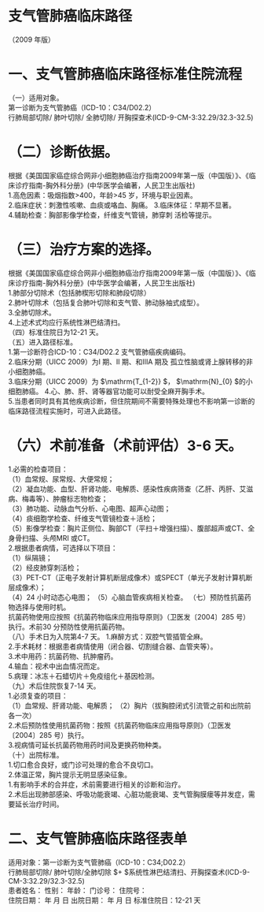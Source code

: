 # 支气管肺癌临床路径  
（2009 年版）  
# 一、支气管肺癌临床路径标准住院流程  
（一）适用对象。  
第一诊断为支气管肺癌（ICD-10：C34/D02.2）  
行肺局部切除/ 肺叶切除/ 全肺切除/ 开胸探查术(ICD-9-CM-3:32.29/32.3-32.5)  
# （二）诊断依据。  
根据《美国国家癌症综合网非小细胞肺癌治疗指南2009年第一版（中国版）》、《临床诊疗指南-胸外科分册》(中华医学会编著，人民卫生出版社)  
1.高危因素：吸烟指数>400，年龄>45 岁，环境与职业因素。  
2.临床症状：刺激性咳嗽、血痰或咯血、胸痛。 3.临床体征：早期不显著。  
4.辅助检查：胸部影像学检查，纤维支气管镜，肺穿刺 活检等提示。  
# （三）治疗方案的选择。  
根据《美国国家癌症综合网非小细胞肺癌治疗指南2009年第一版（中国版）》、《临床诊疗指南-胸外科分册》(中华医学会编著，人民卫生出版社)  
1.肺部分切除术（包括肺楔形切除和肺段切除）  
2.肺叶切除术（包括复合肺叶切除和支气管、肺动脉袖式成型）。  
3.全肺切除术。  
4.上述术式均应行系统性淋巴结清扫。  
（四）标准住院日为12-21 天。  
（五）进入路径标准。  
1.第一诊断符合ICD-10：C34/D02.2 支气管肺癌疾病编码。  
2.临床分期（UICC  2009）为I 期、II 期、和IIIA 期及 孤立性脑或肾上腺转移的非小细胞肺癌。  
3.临床分期（UICC 2009）为 $\mathrm{T_{1-2}} $， $\mathrm{N}_{0} $的小细胞肺癌。 4.心、肺、肝、肾等器官功能可以耐受全麻开胸手术。  
5.当患者同时具有其他疾病诊断，但住院期间不需要特殊处理也不影响第一诊断的临床路径流程实施时，可进入此路径。  
# （六）术前准备（术前评估）3-6 天。  
1.必需的检查项目：  
（1）血常规、尿常规、大便常规；  
（2）凝血功能、血型、肝肾功能、电解质、感染性疾病筛查（乙肝、丙肝、艾滋病、梅毒等）、肿瘤标志物检查；  
（3）肺功能、动脉血气分析、心电图、超声心动图；  
（4）痰细胞学检查、纤维支气管镜检查＋活检；  
（5）影像学检查：胸片正侧位、胸部CT（平扫＋增强扫描）、腹部超声或CT、全身骨扫描、头颅MRI 或CT。  
2.根据患者病情，可选择以下项目：  
（1）纵隔镜；  
（2）经皮肺穿刺活检；  
（3）PET-CT（正电子发射计算机断层成像术）或SPECT（单光子发射计算机断层成像术）；  
（4）24 小时动态心电图； （5）心脑血管疾病相关检查。 （七）预防性抗菌药物选择与使用时机。  
抗菌药物使用应按照《抗菌药物临床应用指导原则》（卫医发〔2004〕285 号）执行。术前30 分预防性使用抗菌药物。  
（八）手术日为入院第4-7 天。 1.麻醉方式：双腔气管插管全麻。  
2.手术耗材：根据患者病情使用（闭合器、切割缝合器、血管夹等）。  
3.术中用药：抗菌药物、抗肿瘤药。  
4.输血：视术中出血情况而定。  
5.病理：冰冻＋石蜡切片＋免疫组化＋基因检测。  
（九）术后住院恢复7-14 天。  
1.必须复查的项目：  
（1）血常规、肝肾功能、电解质； （2）胸片（拔胸腔闭式引流管之前和出院前各一次）  
2.术后预防性使用抗菌药物：按照《抗菌药物临床应用指导原则》（卫医发〔2004〕285 号）执行。  
3.视病情可延长抗菌药物用药时间及更换药物种类。  
（十）出院标准。  
1.切口愈合良好，或门诊可处理的愈合不良切口。  
2.体温正常，胸片提示无明显感染征象。  
1.有影响手术的合并症，术前需要进行相关的诊断和治疗。  
2.术后出现肺部感染、呼吸功能衰竭、心脏功能衰竭、支气管胸膜瘘等并发症，需要延长治疗时间。  
# 二、支气管肺癌临床路径表单  
适用对象：第一诊断为支气管肺癌（ICD-10：C34;D02.2）  
行肺局部切除/ 肺叶切除/全肺切除 $+ $系统性淋巴结清扫、开胸探查术(ICD-9-CM-3:32.29/32.3-32.5)  
患者姓名：           性别：    年龄：    门诊号：       住院号：  
住院日期：   年  月  日    出院日期：   年  月   日     标准住院日：12-21 天  
